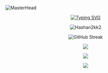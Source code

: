 ![MasterHead](https://i.ibb.co/pPNnd3K/gh-banenr2.png)
<div align="center">

[![Typing SVG](https://readme-typing-svg.demolab.com?font=IBM+Plex+Sans&weight=500&pause=1000&color=7678ED&width=435&lines=Hi!+I'm+Hashan+Lakruwan;BSc+(Hons)+Software+Engineering)](https://git.io/typing-svg)

<p align="center"> <img src="https://komarev.com/ghpvc/?username=Hashan2kk2&label=Profile%20views&color=0d1117&style=for-the-badge" alt="Hashan2kk2" /> </p>

![GitHub Streak](https://streak-stats.demolab.com?user=PrabothCharith&theme=github-dark&hide_border=true&card_width=1000)

<p align="center">
  <a href="#">
    <img src="https://skillicons.dev/icons?i=androidstudio,idea,vscode,postman,cloudflare,vercel,netlify,nextjs&perline=8" />
  </a>
</p>
<p align="center">
  <a href="#">
    <img src="https://skillicons.dev/icons?i=react,tailwind,bootstrap,express,firebase,mysql,java,php&perline=8" />
  </a>
</p>
<p align="center">
  <a href="#">
    <img src="https://skillicons.dev/icons?i=javascript,kotlin,nodejs&perline=8" />
  </a>
</p>

</div>
